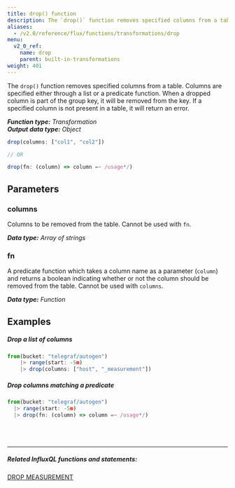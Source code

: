 ```yaml
---
title: drop() function
description: The `drop()` function removes specified columns from a table.
aliases:
  - /v2.0/reference/flux/functions/transformations/drop
menu:
  v2_0_ref:
    name: drop
    parent: built-in-transformations
weight: 401
---
```


The `drop()` function removes specified columns from a table.
Columns are specified either through a list or a predicate function.
When a dropped column is part of the group key, it will be removed from the key.
If a specified column is not present in a table, it will return an error.

_**Function type:** Transformation_  
_**Output data type:** Object_

```js
drop(columns: ["col1", "col2"])

// OR

drop(fn: (column) => column =~ /usage*/)
```

## Parameters

### columns
Columns to be removed from the table.
Cannot be used with `fn`.

_**Data type:** Array of strings_

### fn
A predicate function which takes a column name as a parameter (`column`) and returns
a boolean indicating whether or not the column should be removed from the table.
Cannot be used with `columns`.

_**Data type:** Function_

## Examples

##### Drop a list of columns
```js
from(bucket: "telegraf/autogen")
	|> range(start: -5m)
	|> drop(columns: ["host", "_measurement"])
```

##### Drop columns matching a predicate
```js
from(bucket: "telegraf/autogen")
  |> range(start: -5m)
  |> drop(fn: (column) => column =~ /usage*/)
```

<hr style="margin-top:4rem"/>

##### Related InfluxQL functions and statements:
[DROP MEASUREMENT](https://docs.influxdata.com/influxdb/latest/query_language/database_management/#delete-measurements-with-drop-measurement)
